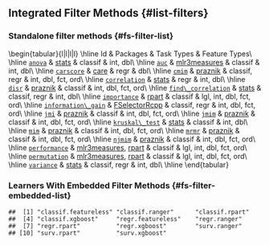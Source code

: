 ## Integrated Filter Methods {#list-filters}

### Standalone filter methods {#fs-filter-list}


\begin{tabular}{l|l|l|l}
\hline
Id & Packages & Task Types & Feature Types\\
\hline
[`anova`](https://mlr3filters.mlr-org.com/reference/mlr\_filters\_anova.html) & [stats](https://cran.r-project.org/package=stats) & classif & int, dbl\\
\hline
[`auc`](https://mlr3filters.mlr-org.com/reference/mlr\_filters\_auc.html) & [mlr3measures](https://cran.r-project.org/package=mlr3measures) & classif & int, dbl\\
\hline
[`carscore`](https://mlr3filters.mlr-org.com/reference/mlr\_filters\_carscore.html) & [care](https://cran.r-project.org/package=care) & regr & dbl\\
\hline
[`cmim`](https://mlr3filters.mlr-org.com/reference/mlr\_filters\_cmim.html) & [praznik](https://cran.r-project.org/package=praznik) & classif, regr & int, dbl, fct, ord\\
\hline
[`correlation`](https://mlr3filters.mlr-org.com/reference/mlr\_filters\_correlation.html) & [stats](https://cran.r-project.org/package=stats) & regr & int, dbl\\
\hline
[`disr`](https://mlr3filters.mlr-org.com/reference/mlr\_filters\_disr.html) & [praznik](https://cran.r-project.org/package=praznik) & classif & int, dbl, fct, ord\\
\hline
[`find\_correlation`](https://mlr3filters.mlr-org.com/reference/mlr\_filters\_find\_correlation.html) & [stats](https://cran.r-project.org/package=stats) & classif, regr & int, dbl\\
\hline
[`importance`](https://mlr3filters.mlr-org.com/reference/mlr\_filters\_importance.html) & [rpart](https://cran.r-project.org/package=rpart) & classif & lgl, int, dbl, fct, ord\\
\hline
[`information\_gain`](https://mlr3filters.mlr-org.com/reference/mlr\_filters\_information\_gain.html) & [FSelectorRcpp](https://cran.r-project.org/package=FSelectorRcpp) & classif, regr & int, dbl, fct, ord\\
\hline
[`jmi`](https://mlr3filters.mlr-org.com/reference/mlr\_filters\_jmi.html) & [praznik](https://cran.r-project.org/package=praznik) & classif & int, dbl, fct, ord\\
\hline
[`jmim`](https://mlr3filters.mlr-org.com/reference/mlr\_filters\_jmim.html) & [praznik](https://cran.r-project.org/package=praznik) & classif & int, dbl, fct, ord\\
\hline
[`kruskal\_test`](https://mlr3filters.mlr-org.com/reference/mlr\_filters\_kruskal\_test.html) & [stats](https://cran.r-project.org/package=stats) & classif & int, dbl\\
\hline
[`mim`](https://mlr3filters.mlr-org.com/reference/mlr\_filters\_mim.html) & [praznik](https://cran.r-project.org/package=praznik) & classif & int, dbl, fct, ord\\
\hline
[`mrmr`](https://mlr3filters.mlr-org.com/reference/mlr\_filters\_mrmr.html) & [praznik](https://cran.r-project.org/package=praznik) & classif & int, dbl, fct, ord\\
\hline
[`njmim`](https://mlr3filters.mlr-org.com/reference/mlr\_filters\_njmim.html) & [praznik](https://cran.r-project.org/package=praznik) & classif & int, dbl, fct, ord\\
\hline
[`performance`](https://mlr3filters.mlr-org.com/reference/mlr\_filters\_performance.html) & [mlr3measures](https://cran.r-project.org/package=mlr3measures), [rpart](https://cran.r-project.org/package=rpart) & classif & lgl, int, dbl, fct, ord\\
\hline
[`permutation`](https://mlr3filters.mlr-org.com/reference/mlr\_filters\_permutation.html) & [mlr3measures](https://cran.r-project.org/package=mlr3measures), [rpart](https://cran.r-project.org/package=rpart) & classif & lgl, int, dbl, fct, ord\\
\hline
[`variance`](https://mlr3filters.mlr-org.com/reference/mlr\_filters\_variance.html) & [stats](https://cran.r-project.org/package=stats) & classif, regr & int, dbl\\
\hline
\end{tabular}

### Learners With Embedded Filter Methods {#fs-filter-embedded-list}


```
##  [1] "classif.featureless" "classif.ranger"      "classif.rpart"      
##  [4] "classif.xgboost"     "regr.featureless"    "regr.ranger"        
##  [7] "regr.rpart"          "regr.xgboost"        "surv.ranger"        
## [10] "surv.rpart"          "surv.xgboost"
```
